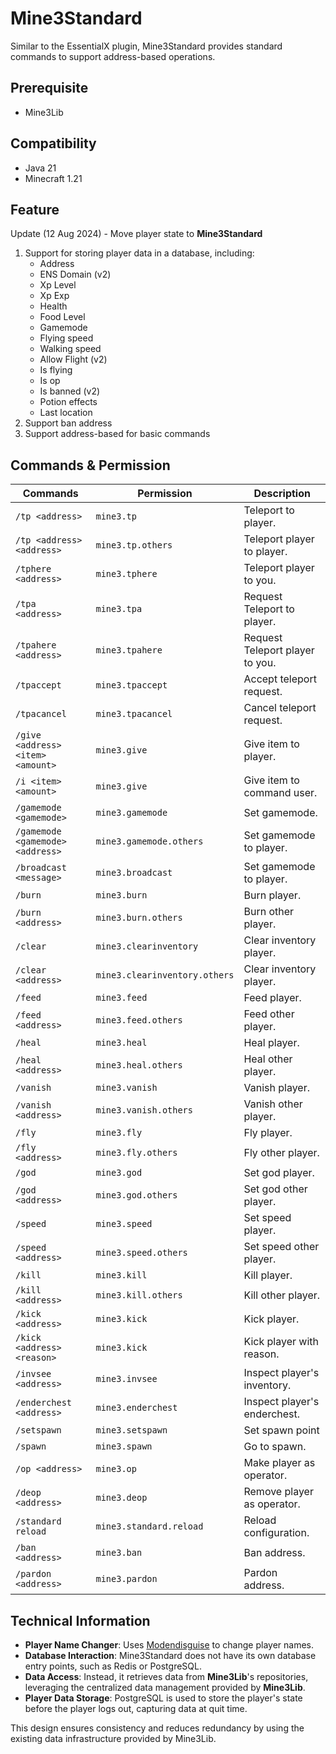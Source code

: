 # Mine3Standard

Similar to the EssentialX plugin, Mine3Standard provides standard commands to support address-based operations.

## Prerequisite

- Mine3Lib

## Compatibility

- Java 21
- Minecraft 1.21

## Feature

Update (12 Aug 2024) - Move player state to **Mine3Standard**

1. Support for storing player data in a database, including:
   - Address
   - ENS Domain (v2)
   - Xp Level
   - Xp Exp
   - Health
   - Food Level
   - Gamemode
   - Flying speed
   - Walking speed
   - Allow Flight (v2)
   - Is flying
   - Is op
   - Is banned (v2)
   - Potion effects
   - Last location
2. Support ban address
3. Support address-based for basic commands

## Commands & Permission

| Commands                          | Permission                    | Description                     |
| --------------------------------- | ----------------------------- | ------------------------------- |
| `/tp <address>`                   | `mine3.tp`                    | Teleport to player.             |
| `/tp <address> <address>`         | `mine3.tp.others`             | Teleport player to player.      |
| `/tphere <address>`               | `mine3.tphere`                | Teleport player to you.         |
| `/tpa <address>`                  | `mine3.tpa`                   | Request Teleport to player.     |
| `/tpahere <address>`              | `mine3.tpahere`               | Request Teleport player to you. |
| `/tpaccept`                       | `mine3.tpaccept`              | Accept teleport request.        |
| `/tpacancel`                      | `mine3.tpacancel`             | Cancel teleport request.        |
| `/give <address> <item> <amount>` | `mine3.give`                  | Give item to player.            |
| `/i <item> <amount>`              | `mine3.give`                  | Give item to command user.      |
| `/gamemode <gamemode>`            | `mine3.gamemode`              | Set gamemode.                   |
| `/gamemode <gamemode> <address>`  | `mine3.gamemode.others`       | Set gamemode to player.         |
| `/broadcast <message>`            | `mine3.broadcast`             | Set gamemode to player.         |
| `/burn`                           | `mine3.burn`                  | Burn player.                    |
| `/burn <address>`                 | `mine3.burn.others`           | Burn other player.              |
| `/clear`                          | `mine3.clearinventory`        | Clear inventory player.         |
| `/clear <address>`                | `mine3.clearinventory.others` | Clear inventory player.         |
| `/feed`                           | `mine3.feed`                  | Feed player.                    |
| `/feed <address>`                 | `mine3.feed.others`           | Feed other player.              |
| `/heal`                           | `mine3.heal`                  | Heal player.                    |
| `/heal <address>`                 | `mine3.heal.others`           | Heal other player.              |
| `/vanish`                         | `mine3.vanish`                | Vanish player.                  |
| `/vanish <address>`               | `mine3.vanish.others`         | Vanish other player.            |
| `/fly`                            | `mine3.fly`                   | Fly player.                     |
| `/fly <address>`                  | `mine3.fly.others`            | Fly other player.               |
| `/god`                            | `mine3.god`                   | Set god player.                 |
| `/god <address>`                  | `mine3.god.others`            | Set god other player.           |
| `/speed`                          | `mine3.speed`                 | Set speed player.               |
| `/speed <address>`                | `mine3.speed.others`          | Set speed other player.         |
| `/kill`                           | `mine3.kill`                  | Kill player.                    |
| `/kill <address>`                 | `mine3.kill.others`           | Kill other player.              |
| `/kick <address>`                 | `mine3.kick`                  | Kick player.                    |
| `/kick <address> <reason>`        | `mine3.kick`                  | Kick player with reason.        |
| `/invsee <address>`               | `mine3.invsee`                | Inspect player's inventory.     |
| `/enderchest <address>`           | `mine3.enderchest`            | Inspect player's enderchest.    |
| `/setspawn`                       | `mine3.setspawn`              | Set spawn point                 |
| `/spawn`                          | `mine3.spawn`                 | Go to spawn.                    |
| `/op <address>`                   | `mine3.op`                    | Make player as operator.        |
| `/deop <address>`                 | `mine3.deop`                  | Remove player as operator.      |
| `/standard reload`                | `mine3.standard.reload`       | Reload configuration.           |
| `/ban <address>`                  | `mine3.ban`                   | Ban address.                    |
| `/pardon <address>`               | `mine3.pardon`                | Pardon address.                 |

## Technical Information

- **Player Name Changer**: Uses [Modendisguise](https://github.com/iiAhmedYT/ModernDisguise) to change player names.
- **Database Interaction**: Mine3Standard does not have its own database entry points, such as Redis or PostgreSQL.
- **Data Access**: Instead, it retrieves data from **Mine3Lib**'s repositories, leveraging the centralized data management provided by **Mine3Lib**.
- **Player Data Storage**: PostgreSQL is used to store the player's state before the player logs out, capturing data at quit time.

This design ensures consistency and reduces redundancy by using the existing data infrastructure provided by Mine3Lib.
